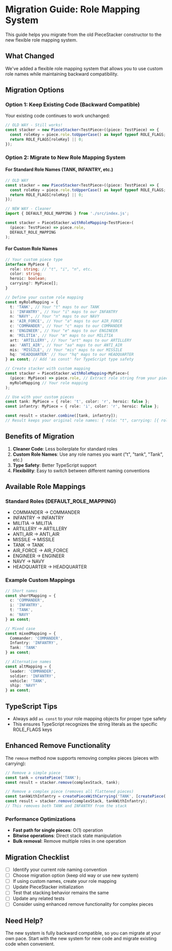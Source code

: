 # Migration Guide: Role Mapping System

This guide helps you migrate from the old PieceStacker constructor to the new flexible role mapping system.

## What Changed

We've added a flexible role mapping system that allows you to use custom role names while maintaining backward compatibility.

## Migration Options

### Option 1: Keep Existing Code (Backward Compatible)

Your existing code continues to work unchanged:

```typescript
// OLD WAY - Still works!
const stacker = new PieceStacker<TestPiece>((piece: TestPiece) => {
  const roleKey = piece.role.toUpperCase() as keyof typeof ROLE_FLAGS;
  return ROLE_FLAGS[roleKey] || 0;
});
```

### Option 2: Migrate to New Role Mapping System

#### For Standard Role Names (TANK, INFANTRY, etc.)

```typescript
// OLD WAY
const stacker = new PieceStacker<TestPiece>((piece: TestPiece) => {
  const roleKey = piece.role.toUpperCase() as keyof typeof ROLE_FLAGS;
  return ROLE_FLAGS[roleKey] || 0;
});

// NEW WAY - Cleaner
import { DEFAULT_ROLE_MAPPING } from './src/index.js';

const stacker = PieceStacker.withRoleMapping<TestPiece>(
  (piece: TestPiece) => piece.role,
  DEFAULT_ROLE_MAPPING
);
```

#### For Custom Role Names

```typescript
// Your custom piece type
interface MyPiece {
  role: string; // "t", "i", "n", etc.
  color: string;
  heroic: boolean;
  carrying?: MyPiece[];
}

// Define your custom role mapping
const myRoleMapping = {
  t: 'TANK', // Your "t" maps to our TANK
  i: 'INFANTRY', // Your "i" maps to our INFANTRY
  n: 'NAVY', // Your "n" maps to our NAVY
  a: 'AIR_FORCE', // Your "a" maps to our AIR_FORCE
  c: 'COMMANDER', // Your "c" maps to our COMMANDER
  e: 'ENGINEER', // Your "e" maps to our ENGINEER
  m: 'MILITIA', // Your "m" maps to our MILITIA
  art: 'ARTILLERY', // Your "art" maps to our ARTILLERY
  aa: 'ANTI_AIR', // Your "aa" maps to our ANTI_AIR
  mis: 'MISSILE', // Your "mis" maps to our MISSILE
  hq: 'HEADQUARTER' // Your "hq" maps to our HEADQUARTER
} as const; // Add 'as const' for TypeScript type safety

// Create stacker with custom mapping
const stacker = PieceStacker.withRoleMapping<MyPiece>(
  (piece: MyPiece) => piece.role, // Extract role string from your piece
  myRoleMapping // Your role mapping
);

// Use with your custom pieces
const tank: MyPiece = { role: 't', color: 'r', heroic: false };
const infantry: MyPiece = { role: 'i', color: 'r', heroic: false };

const result = stacker.combine([tank, infantry]);
// Result keeps your original role names: { role: "t", carrying: [{ role: "i" }] }
```

## Benefits of Migration

1. **Cleaner Code**: Less boilerplate for standard roles
2. **Custom Role Names**: Use any role names you want ("t", "tank", "Tank", etc.)
3. **Type Safety**: Better TypeScript support
4. **Flexibility**: Easy to switch between different naming conventions

## Available Role Mappings

### Standard Roles (DEFAULT_ROLE_MAPPING)

- COMMANDER → COMMANDER
- INFANTRY → INFANTRY
- MILITIA → MILITIA
- ARTILLERY → ARTILLERY
- ANTI_AIR → ANTI_AIR
- MISSILE → MISSILE
- TANK → TANK
- AIR_FORCE → AIR_FORCE
- ENGINEER → ENGINEER
- NAVY → NAVY
- HEADQUARTER → HEADQUARTER

### Example Custom Mappings

```typescript
// Short names
const shortMapping = {
  c: 'COMMANDER',
  i: 'INFANTRY',
  t: 'TANK',
  n: 'NAVY'
} as const;

// Mixed case
const mixedMapping = {
  Commander: 'COMMANDER',
  Infantry: 'INFANTRY',
  Tank: 'TANK'
} as const;

// Alternative names
const altMapping = {
  leader: 'COMMANDER',
  soldier: 'INFANTRY',
  vehicle: 'TANK',
  ship: 'NAVY'
} as const;
```

## TypeScript Tips

- Always add `as const` to your role mapping objects for proper type safety
- This ensures TypeScript recognizes the string literals as the specific ROLE_FLAGS keys

## Enhanced Remove Functionality

The `remove` method now supports removing complex pieces (pieces with carrying):

```typescript
// Remove a simple piece
const tank = createPiece('TANK');
const result = stacker.remove(complexStack, tank);

// Remove a complex piece (removes all flattened pieces)
const tankWithInfantry = createPieceWithCarrying('TANK', [createPiece('INFANTRY')]);
const result = stacker.remove(complexStack, tankWithInfantry);
// This removes both TANK and INFANTRY from the stack
```

### Performance Optimizations

- **Fast path for single pieces**: O(1) operation
- **Bitwise operations**: Direct stack state manipulation
- **Bulk removal**: Remove multiple roles in one operation

## Migration Checklist

- [ ] Identify your current role naming convention
- [ ] Choose migration option (keep old way or use new system)
- [ ] If using custom names, create your role mapping
- [ ] Update PieceStacker initialization
- [ ] Test that stacking behavior remains the same
- [ ] Update any related tests
- [ ] Consider using enhanced remove functionality for complex pieces

## Need Help?

The new system is fully backward compatible, so you can migrate at your own pace. Start with the new system for new code and migrate existing code when convenient.

